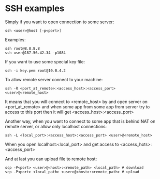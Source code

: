 SSH examples
============

Simply if you want to open connection to some server:
```
ssh <user>@host [-p<port>]
```
Examples:
```
ssh root@8.8.8.8
ssh user@187.56.42.34 -p1084
```
If you want to use some special key file:
```
ssh -i key.pem root@10.0.4.2
```

To allow remote server connect to your machine:
```
ssh -R <port_at_remote>:<access_host>:<access_port> <user>@<remote_host>
```
It means that you will connect to <remote_host> by <user> and open server on <port_at_remote>
and when some app from some app from server try to access to this port then it will
get <access_host>:<access_port>

Another way, when you want to connect to some app that is behind NAT on remote server,
or allow only localhost connections:
```
ssh -L <local_port>:<access_host>:<access_port> <user>@<remote_host>
```
When you open localhost:<local_port> and get access to <access_hots>:<access_port>

And at last you can upload file to remote host:
```
scp -P<port> <user>@<host>:<remote_path> <local_path> # download
scp -P<port> <local_path> <user>@<host>:<remote_path> # upload
```
